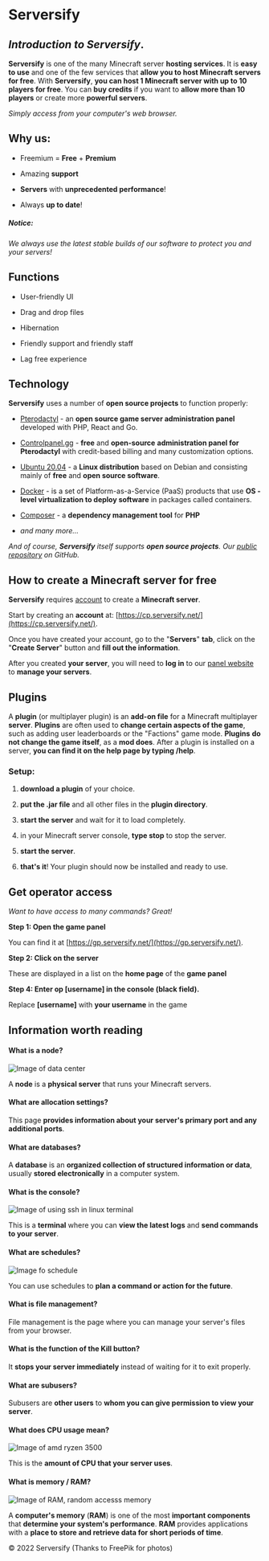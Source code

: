 # Serversify

## _Introduction to Serversify_.

**Serversify**  is one of the many Minecraft server  **hosting services**. It is  **easy to use**  and one of the few services that  **allow you to host Minecraft servers for free**. With  **Serversify**,  **you can host 1 Minecraft server with up to 10 players for free**. You can  **buy credits**  if you want to  **allow more than 10 players**  or create more  **powerful servers**.

_Simply access from your computer's web browser._

## Why us:

-   Freemium =  **Free**  +  **Premium**
    
-   Amazing  **support**
    
-   **Servers**  with  **unprecedented performance**!
    
-   Always  **up to date**!
    

##### Notice:

_We always use the latest stable builds of our software to protect you and your servers!_

## Functions

-   User-friendly UI
    
-   Drag and drop files
    
-   Hibernation
    
-   Friendly support and friendly staff
    
-   Lag free experience
    

## Technology

**Serversify**  uses a number of  **open source projects**  to function properly:

-   [Pterodactyl](https://pterodactyl.io/)  - an  **open source game server administration panel**  developed with PHP, React and Go.
    
-   [Controlpanel.gg](https://pterodactyl.io/)  -  **free**  and  **open-source**  **administration panel for Pterodactyl**  with credit-based billing and many customization options.
    
-   [Ubuntu 20.04](https://ubuntu.com/)  - a  **Linux distribution**  based on Debian and consisting mainly of  **free**  and  **open source software**.
    
-   [Docker](https://docker.com/)  - is a set of Platform-as-a-Service (PaaS) products that use  **OS -level virtualization to deploy software**  in packages called containers.
    
-   [Composer](https://getcomposer.org/)  - a  **dependency management tool**  for  **PHP**
    
-   _and many more..._
    

_And of course,  **Serversify**  itself supports  **open source projects**. Our  [public repository](https://github.com/Serversify)  on GitHub._

## How to create a Minecraft server for free

**Serversify**  requires  [account](https://cp.serversify.net/register)  to create a  **Minecraft server**.

Start by creating an  **account**  at:  [https://cp.serversify.net/](https://cp.serversify.net/).

Once you have created your account, go to the "**Servers**"  **tab**, click on the "**Create Server**" button and  **fill out the information**.

After you created  **your server**, you will need to  **log in**  to our  [panel website](https://gp.serversify.net/auth/login)  to  **manage your servers**.

## Plugins

A  **plugin**  (or multiplayer plugin) is an  **add-on file**  for a Minecraft multiplayer  **server**.  **Plugins**  are often used to  **change certain aspects of the game**, such as adding user leaderboards or the "Factions" game mode.  **Plugins**  **do not change the game itself**, as a  **mod does**. After a plugin is installed on a server,  **you can find it on the help page by typing /help**.

### Setup:

1.  **download a plugin**  of your choice.
    
2.  **put the .jar file**  and all other files in the  **plugin directory**.
    
3.  **start the server**  and wait for it to load completely.
    
4.  in your Minecraft server console,  **type stop**  to stop the server.
    
5.  **start the server**.
    
6.  **that's it**! Your plugin should now be installed and ready to use.
    

## Get operator access

_Want to have access to many commands? Great!_

**Step 1: Open the game panel**

You can find it at  [https://gp.serversify.net/](https://gp.serversify.net/).

**Step 2: Click on the server**

These are displayed in a list on the  **home page**  of the  **game panel**

**Step 4: Enter op [username] in the console (black field).**

Replace  **[username]**  with  **your username**  in the game

## Information worth reading

#### What is a node?

![Image of data center](https://images.freeimages.com/images/large-previews/fa0/serverroom-1242635.jpg)

A  **node**  is a  **physical server**  that runs your Minecraft servers.

#### What are allocation settings?

This page  **provides information about your server's primary port and any additional ports**.

#### What are databases?

A  **database**  is an  **organized collection of structured information or data**, usually  **stored electronically**  in a computer system.

#### What is the console?

![Image of using ssh in linux terminal](https://images.freeimages.com/images/large-previews/482/internet-1462453.jpg)

This is a  **terminal**  where you can  **view the latest logs**  and  **send commands to your server**.

#### What are schedules?

![Image fo schedule](https://images.freeimages.com/images/large-previews/97f/calendar-series-4-1192550.jpg)

You can use schedules to  **plan a command or action for the future**.

#### What is file management?

File management is the page where you can manage your server's files from your browser.

#### What is the function of the Kill button?

It  **stops your server immediately**  instead of waiting for it to exit properly.

#### What are subusers?

Subusers are  **other users**  to  **whom you can give permission to view your server**.

#### What does CPU usage mean?

![Image of amd ryzen 3500](https://images.freeimages.com/images/large-previews/7d9/amd-athlon-64-1243341.jpg)

This is the  **amount of CPU that your server uses**.

#### What is memory / RAM?

![Image of RAM, random accesss memory](https://images.freeimages.com/images/large-previews/9bc/ram-1515556.jpg)

A  **computer's memory**  (**RAM**) is one of the most  **important components**  that  **determine your system's performance**.  **RAM**  provides applications with a  **place to store and retrieve data for short periods of time**.

© 2022 Serversify (Thanks to FreePik for photos)
